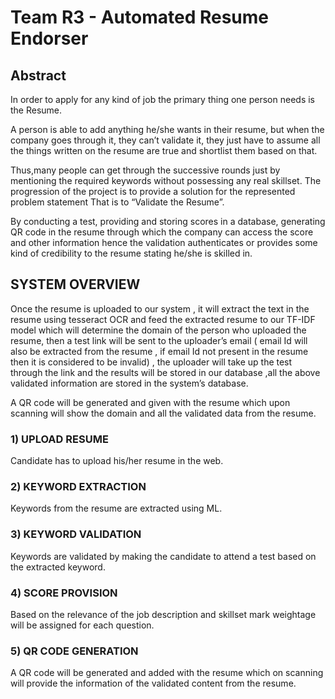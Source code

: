 # Team R3 - Automated Resume Endorser

## Abstract
In order to apply for any kind of job the primary thing one person needs is the Resume.

A person is able to add anything he/she wants in their resume, but when the company goes through it, they can’t validate it,
they just have to assume all the things written on the resume are true and shortlist them based on that.

Thus,many people can get through the successive rounds just by mentioning the required keywords without possessing any real skillset.
The progression  of the project is to provide a solution for the represented problem statement That is to “Validate the Resume”. 

By conducting a test, providing and storing scores in a database, generating QR code in the resume through which the company can access 
the score and other information hence the validation authenticates or
provides some kind of credibility to the resume stating he/she is skilled in.

## SYSTEM OVERVIEW
Once the resume is uploaded to our system , it will extract the text in the resume using tesseract OCR and
feed the extracted resume to our TF-IDF model which will determine the domain of the person who uploaded
the resume, then a test link will be sent to the uploader’s email ( email Id will also be extracted from the resume ,
if email Id not present in the resume then it is considered to be invalid) , the uploader will take up the test through
the link and the results will be stored in our database ,all the above validated information are stored in the
system’s database.

A QR code will be generated and given with the
resume which upon scanning will show the domain and
all the validated data from the resume.

### 1) UPLOAD RESUME

Candidate has to upload his/her resume in the web.

### 2) KEYWORD EXTRACTION

Keywords from the resume are extracted using ML.

### 3) KEYWORD VALIDATION

Keywords are validated by making the candidate to attend a test based on the extracted keyword.

### 4) SCORE PROVISION

Based on the relevance of the job description and skillset mark weightage will be assigned for each question.

### 5) QR CODE GENERATION

A QR code will be generated and added with the resume which on scanning will provide the information of the validated content from the resume.
